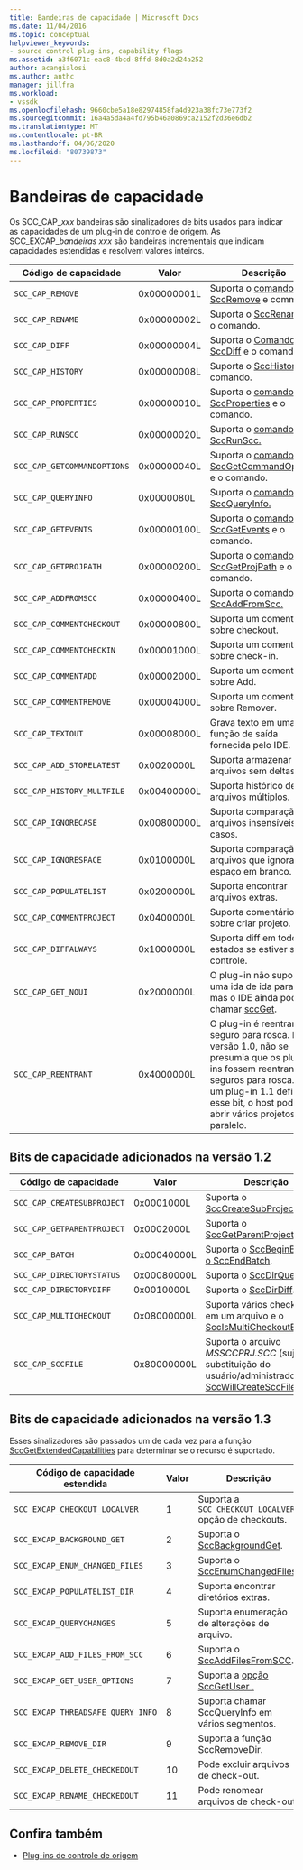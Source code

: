 ```yaml
---
title: Bandeiras de capacidade | Microsoft Docs
ms.date: 11/04/2016
ms.topic: conceptual
helpviewer_keywords:
- source control plug-ins, capability flags
ms.assetid: a3f6071c-eac8-4bcd-8ffd-8d0a2d24a252
author: acangialosi
ms.author: anthc
manager: jillfra
ms.workload:
- vssdk
ms.openlocfilehash: 9660cbe5a18e82974858fa4d923a38fc73e773f2
ms.sourcegitcommit: 16a4a5da4a4fd795b46a0869ca2152f2d36e6db2
ms.translationtype: MT
ms.contentlocale: pt-BR
ms.lasthandoff: 04/06/2020
ms.locfileid: "80739873"
---
```

# <a name="capability-flags"></a>Bandeiras de capacidade
Os SCC_CAP_*xxx* bandeiras são sinalizadores de bits usados para indicar as capacidades de um plug-in de controle de origem. As SCC_EXCAP_*bandeiras xxx* são bandeiras incrementais que indicam capacidades estendidas e resolvem valores inteiros.

|Código de capacidade|Valor|Descrição|
|---------------------|-----------|-----------------|
|`SCC_CAP_REMOVE`|0x00000001L|Suporta o [comando SccRemove](../extensibility/sccremove-function.md) e command.|
|`SCC_CAP_RENAME`|0x00000002L|Suporta o [SccRename](../extensibility/sccrename-function.md) e o comando.|
|`SCC_CAP_DIFF`|0x00000004L|Suporta o [Comando SccDiff](../extensibility/sccdiff-function.md) e o comando.|
|`SCC_CAP_HISTORY`|0x00000008L|Suporta o [SccHistory](../extensibility/scchistory-function.md) e o comando.|
|`SCC_CAP_PROPERTIES`|0x00000010L|Suporta o [comando SccProperties](../extensibility/sccproperties-function.md) e o comando.|
|`SCC_CAP_RUNSCC`|0x00000020L|Suporta o [comando SccRunScc.](../extensibility/sccrunscc-function.md)|
|`SCC_CAP_GETCOMMANDOPTIONS`|0x00000040L|Suporta o [comando SccGetCommandOptions](../extensibility/sccgetcommandoptions-function.md) e o comando.|
|`SCC_CAP_QUERYINFO`|0x0000080L|Suporta o [comando SccQueryInfo.](../extensibility/sccqueryinfo-function.md)|
|`SCC_CAP_GETEVENTS`|0x00000100L|Suporta o [comando SccGetEvents](../extensibility/sccgetevents-function.md) e o comando.|
|`SCC_CAP_GETPROJPATH`|0x00000200L|Suporta o [comando SccGetProjPath](../extensibility/sccgetprojpath-function.md) e o comando.|
|`SCC_CAP_ADDFROMSCC`|0x00000400L|Suporta o [comando SccAddFromScc.](../extensibility/sccaddfromscc-function.md)|
|`SCC_CAP_COMMENTCHECKOUT`|0x00000800L|Suporta um comentário sobre checkout.|
|`SCC_CAP_COMMENTCHECKIN`|0x00001000L|Suporta um comentário sobre check-in.|
|`SCC_CAP_COMMENTADD`|0x00002000L|Suporta um comentário sobre Add.|
|`SCC_CAP_COMMENTREMOVE`|0x00004000L|Suporta um comentário sobre Remover.|
|`SCC_CAP_TEXTOUT`|0x00008000L|Grava texto em uma função de saída fornecida pelo IDE.|
|`SCC_CAP_ADD_STORELATEST`|0x0020000L|Suporta armazenar arquivos sem deltas.|
|`SCC_CAP_HISTORY_MULTFILE`|0x00400000L|Suporta histórico de arquivos múltiplos.|
|`SCC_CAP_IGNORECASE`|0x00800000L|Suporta comparação de arquivos insensíveis a casos.|
|`SCC_CAP_IGNORESPACE`|0x0100000L|Suporta comparação de arquivos que ignora o espaço em branco.|
|`SCC_CAP_POPULATELIST`|0x0200000L|Suporta encontrar arquivos extras.|
|`SCC_CAP_COMMENTPROJECT`|0x0400000L|Suporta comentários sobre criar projeto.|
|`SCC_CAP_DIFFALWAYS`|0x1000000L|Suporta diff em todos os estados se estiver sob controle.|
|`SCC_CAP_GET_NOUI`|0x2000000L|O plug-in não suporta uma ida de ida para Get, mas o IDE ainda pode chamar [sccGet](../extensibility/sccget-function.md).|
|`SCC_CAP_REENTRANT`|0x4000000L|O plug-in é reentrante e seguro para rosca. Na versão 1.0, não se presumia que os plug-ins fossem reentrantes e seguros para rosca. Se um plug-in 1.1 definir esse bit, o host poderá abrir vários projetos em paralelo.|

## <a name="capability-bits-added-in-version-12"></a>Bits de capacidade adicionados na versão 1.2

|Código de capacidade|Valor|Descrição|
|---------------------|-----------|-----------------|
|`SCC_CAP_CREATESUBPROJECT`|0x0001000L|Suporta o [SccCreateSubProject](../extensibility/scccreatesubproject-function.md).|
|`SCC_CAP_GETPARENTPROJECT`|0x0002000L|Suporta o [SccGetParentProjectPath](../extensibility/sccgetparentprojectpath-function.md).|
|`SCC_CAP_BATCH`|0x00040000L|Suporta o [SccBeginBatch](../extensibility/sccbeginbatch-function.md) e [o SccEndBatch](../extensibility/sccendbatch-function.md).|
|`SCC_CAP_DIRECTORYSTATUS`|0x00080000L|Suporta o [SccDirQueryInfo](../extensibility/sccdirqueryinfo-function.md).|
|`SCC_CAP_DIRECTORYDIFF`|0x0010000L|Suporta o [SccDirDiff](../extensibility/sccdirdiff-function.md).|
|`SCC_CAP_MULTICHECKOUT`|0x08000000L|Suporta vários checkouts em um arquivo e o [SccIsMultiCheckoutEnabled](../extensibility/sccismulticheckoutenabled-function.md).|
|`SCC_CAP_SCCFILE`|0x80000000L|Suporta o arquivo *MSSCCPRJ.SCC* (sujeito à substituição do usuário/administrador) e o [SccWillCreateSccFile](../extensibility/sccwillcreatesccfile-function.md).|

## <a name="capability-bits-added-in-version-13"></a>Bits de capacidade adicionados na versão 1.3
 Esses sinalizadores são passados um de cada vez para a função [SccGetExtendedCapabilities](../extensibility/sccgetextendedcapabilities-function.md) para determinar se o recurso é suportado.

|Código de capacidade estendida|Valor|Descrição|
|------------------------------|-----------|-----------------|
|`SCC_EXCAP_CHECKOUT_LOCALVER`|1|Suporta a `SCC_CHECKOUT_LOCALVER` opção de checkouts.|
|`SCC_EXCAP_BACKGROUND_GET`|2|Suporta o [SccBackgroundGet](../extensibility/sccbackgroundget-function.md).|
|`SCC_EXCAP_ENUM_CHANGED_FILES`|3|Suporta o [SccEnumChangedFiles](../extensibility/sccenumchangedfiles-function.md).|
|`SCC_EXCAP_POPULATELIST_DIR`|4|Suporta encontrar diretórios extras.|
|`SCC_EXCAP_QUERYCHANGES`|5|Suporta enumeração de alterações de arquivo.|
|`SCC_EXCAP_ADD_FILES_FROM_SCC`|6|Suporta o [SccAddFilesFromSCC](../extensibility/sccaddfilesfromscc-function.md).|
|`SCC_EXCAP_GET_USER_OPTIONS`|7|Suporta a [opção SccGetUser .](../extensibility/sccgetuseroption-function.md)|
|`SCC_EXCAP_THREADSAFE_QUERY_INFO`|8|Suporta chamar SccQueryInfo em vários segmentos.|
|`SCC_EXCAP_REMOVE_DIR`|9|Suporta a função SccRemoveDir.|
|`SCC_EXCAP_DELETE_CHECKEDOUT`|10|Pode excluir arquivos de check-out.|
|`SCC_EXCAP_RENAME_CHECKEDOUT`|11|Pode renomear arquivos de check-out.|

## <a name="see-also"></a>Confira também
- [Plug-ins de controle de origem](../extensibility/source-control-plug-ins.md)
